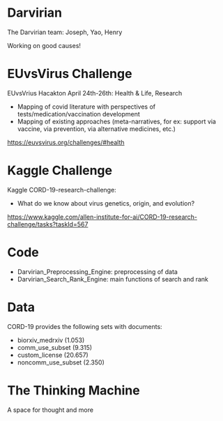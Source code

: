 # Darvirian
The Darvirian team: Joseph, Yao, Henry

Working on good causes!

# EUvsVirus Challenge 
EUvsVrius Hacakton April 24th-26th: Health & Life, Research
- Mapping of covid literature with perspectives of tests/medication/vaccination development
- Mapping of existing approaches (meta-narratives, for ex: support via vaccine, via prevention, via alternative medicines, etc.)

https://euvsvirus.org/challenges/#health

# Kaggle Challenge
Kaggle CORD-19-research-challenge:
- What do we know about virus genetics, origin, and evolution?

https://www.kaggle.com/allen-institute-for-ai/CORD-19-research-challenge/tasks?taskId=567

# Code
- Darvirian_Preprocessing_Engine: preprocessing of data
- Darvirian_Search_Rank_Engine: main functions of search and rank 

# Data 
CORD-19 provides the following sets with documents:
- biorxiv_medrxiv (1.053)
- comm_use_subset (9.315)
- custom_license (20.657)
- noncomm_use_subset (2.350)

# The Thinking Machine
A space for thought and more
